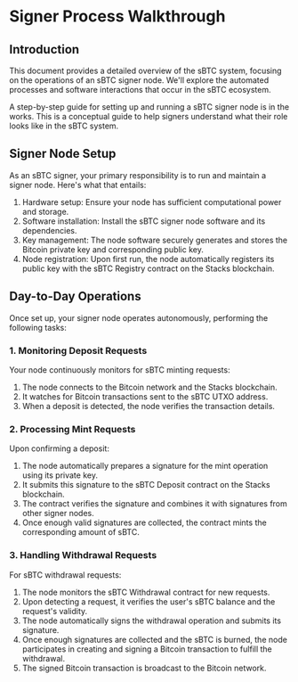 # Signer Process Walkthrough

## Introduction

This document provides a detailed overview of the sBTC system, focusing on the operations of an sBTC signer node. We'll explore the automated processes and software interactions that occur in the sBTC ecosystem.

A step-by-step guide for setting up and running a sBTC signer node is in the works. This is a conceptual guide to help signers understand what their role looks like in the sBTC system.

## Signer Node Setup

As an sBTC signer, your primary responsibility is to run and maintain a signer node. Here's what that entails:

1. Hardware setup: Ensure your node has sufficient computational power and storage.
2. Software installation: Install the sBTC signer node software and its dependencies.
3. Key management: The node software securely generates and stores the Bitcoin private key and corresponding public key.
4. Node registration: Upon first run, the node automatically registers its public key with the sBTC Registry contract on the Stacks blockchain.

## Day-to-Day Operations

Once set up, your signer node operates autonomously, performing the following tasks:

### 1. Monitoring Deposit Requests

Your node continuously monitors for sBTC minting requests:

1. The node connects to the Bitcoin network and the Stacks blockchain.
2. It watches for Bitcoin transactions sent to the sBTC UTXO address.
3. When a deposit is detected, the node verifies the transaction details.

### 2. Processing Mint Requests

Upon confirming a deposit:

1. The node automatically prepares a signature for the mint operation using its private key.
2. It submits this signature to the sBTC Deposit contract on the Stacks blockchain.
3. The contract verifies the signature and combines it with signatures from other signer nodes.
4. Once enough valid signatures are collected, the contract mints the corresponding amount of sBTC.

### 3. Handling Withdrawal Requests

For sBTC withdrawal requests:

1. The node monitors the sBTC Withdrawal contract for new requests.
2. Upon detecting a request, it verifies the user's sBTC balance and the request's validity.
3. The node automatically signs the withdrawal operation and submits its signature.
4. Once enough signatures are collected and the sBTC is burned, the node participates in creating and signing a Bitcoin transaction to fulfill the withdrawal.
5. The signed Bitcoin transaction is broadcast to the Bitcoin network.
